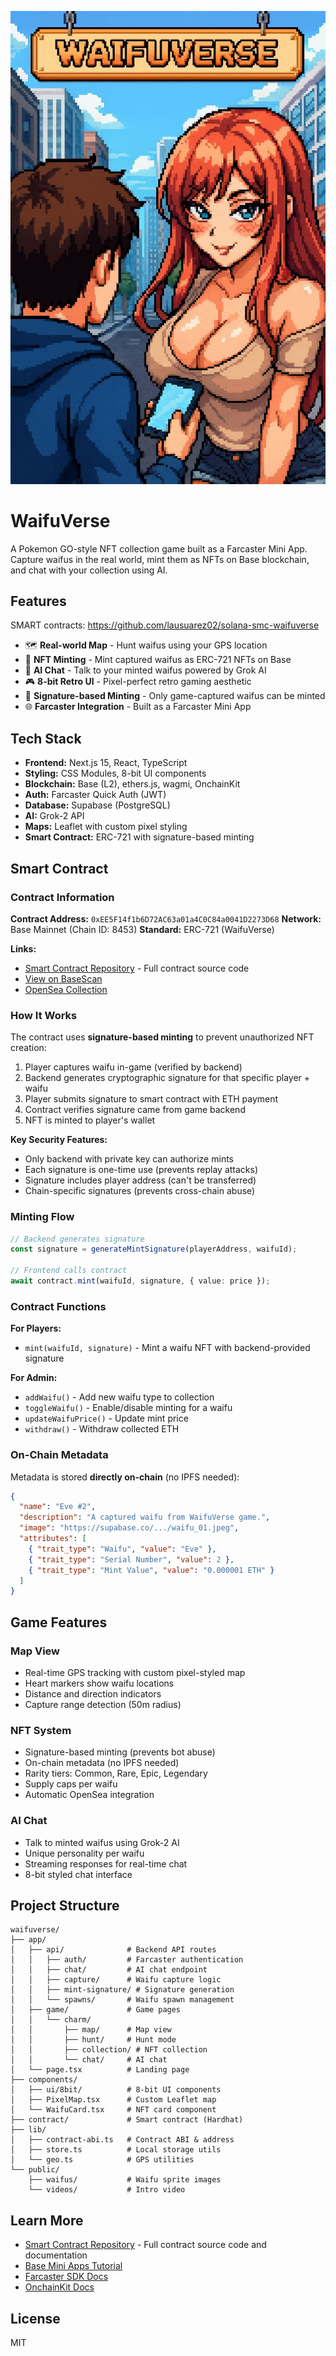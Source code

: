![WaifuVerse](./public/blue-icon.jpeg)

# WaifuVerse
A Pokemon GO-style NFT collection game built as a Farcaster Mini App. Capture waifus in the real world, mint them as NFTs on Base blockchain, and chat with your collection using AI.

## Features
SMART contracts: https://github.com/lausuarez02/solana-smc-waifuverse
- 🗺️ **Real-world Map** - Hunt waifus using your GPS location
- 💖 **NFT Minting** - Mint captured waifus as ERC-721 NFTs on Base
- 💬 **AI Chat** - Talk to your minted waifus powered by Grok AI
- 🎮 **8-bit Retro UI** - Pixel-perfect retro gaming aesthetic
- 🔐 **Signature-based Minting** - Only game-captured waifus can be minted
- 🌐 **Farcaster Integration** - Built as a Farcaster Mini App

## Tech Stack

- **Frontend:** Next.js 15, React, TypeScript
- **Styling:** CSS Modules, 8-bit UI components
- **Blockchain:** Base (L2), ethers.js, wagmi, OnchainKit
- **Auth:** Farcaster Quick Auth (JWT)
- **Database:** Supabase (PostgreSQL)
- **AI:** Grok-2 API
- **Maps:** Leaflet with custom pixel styling
- **Smart Contract:** ERC-721 with signature-based minting

## Smart Contract

### Contract Information

**Contract Address:** `0xEE5F14f1b6D72AC63a01a4C0C84a0041D2273D68`
**Network:** Base Mainnet (Chain ID: 8453)
**Standard:** ERC-721 (WaifuVerse)

**Links:**
- [Smart Contract Repository](https://github.com/lausuarez02/waifu-nft-contracts) - Full contract source code
- [View on BaseScan](https://basescan.org/address/0xEE5F14f1b6D72AC63a01a4C0C84a0041D2273D68)
- [OpenSea Collection](https://opensea.io/collection/waifuverse-6)

### How It Works

The contract uses **signature-based minting** to prevent unauthorized NFT creation:

1. Player captures waifu in-game (verified by backend)
2. Backend generates cryptographic signature for that specific player + waifu
3. Player submits signature to smart contract with ETH payment
4. Contract verifies signature came from game backend
5. NFT is minted to player's wallet

**Key Security Features:**
- Only backend with private key can authorize mints
- Each signature is one-time use (prevents replay attacks)
- Signature includes player address (can't be transferred)
- Chain-specific signatures (prevents cross-chain abuse)

### Minting Flow

```typescript
// Backend generates signature
const signature = generateMintSignature(playerAddress, waifuId);

// Frontend calls contract
await contract.mint(waifuId, signature, { value: price });
```

### Contract Functions

**For Players:**
- `mint(waifuId, signature)` - Mint a waifu NFT with backend-provided signature

**For Admin:**
- `addWaifu()` - Add new waifu type to collection
- `toggleWaifu()` - Enable/disable minting for a waifu
- `updateWaifuPrice()` - Update mint price
- `withdraw()` - Withdraw collected ETH

### On-Chain Metadata

Metadata is stored **directly on-chain** (no IPFS needed):

```json
{
  "name": "Eve #2",
  "description": "A captured waifu from WaifuVerse game.",
  "image": "https://supabase.co/.../waifu_01.jpeg",
  "attributes": [
    { "trait_type": "Waifu", "value": "Eve" },
    { "trait_type": "Serial Number", "value": 2 },
    { "trait_type": "Mint Value", "value": "0.000001 ETH" }
  ]
}
```

## Game Features

### Map View
- Real-time GPS tracking with custom pixel-styled map
- Heart markers show waifu locations
- Distance and direction indicators
- Capture range detection (50m radius)

### NFT System
- Signature-based minting (prevents bot abuse)
- On-chain metadata (no IPFS needed)
- Rarity tiers: Common, Rare, Epic, Legendary
- Supply caps per waifu
- Automatic OpenSea integration

### AI Chat
- Talk to minted waifus using Grok-2 AI
- Unique personality per waifu
- Streaming responses for real-time chat
- 8-bit styled chat interface

## Project Structure

```
waifuverse/
├── app/
│   ├── api/              # Backend API routes
│   │   ├── auth/         # Farcaster authentication
│   │   ├── chat/         # AI chat endpoint
│   │   ├── capture/      # Waifu capture logic
│   │   ├── mint-signature/ # Signature generation
│   │   └── spawns/       # Waifu spawn management
│   ├── game/             # Game pages
│   │   └── charm/
│   │       ├── map/      # Map view
│   │       ├── hunt/     # Hunt mode
│   │       ├── collection/ # NFT collection
│   │       └── chat/     # AI chat
│   └── page.tsx          # Landing page
├── components/
│   ├── ui/8bit/          # 8-bit UI components
│   ├── PixelMap.tsx      # Custom Leaflet map
│   └── WaifuCard.tsx     # NFT card component
├── contract/             # Smart contract (Hardhat)
├── lib/
│   ├── contract-abi.ts   # Contract ABI & address
│   ├── store.ts          # Local storage utils
│   └── geo.ts            # GPS utilities
└── public/
    ├── waifus/           # Waifu sprite images
    └── videos/           # Intro video

```

## Learn More

- [Smart Contract Repository](https://github.com/lausuarez02/waifu-nft-contracts) - Full contract source code and documentation
- [Base Mini Apps Tutorial](https://docs.base.org/docs/mini-apps/quickstart/create-new-miniapp/)
- [Farcaster SDK Docs](https://docs.farcaster.xyz/)
- [OnchainKit Docs](https://onchainkit.xyz/)

## License

MIT

